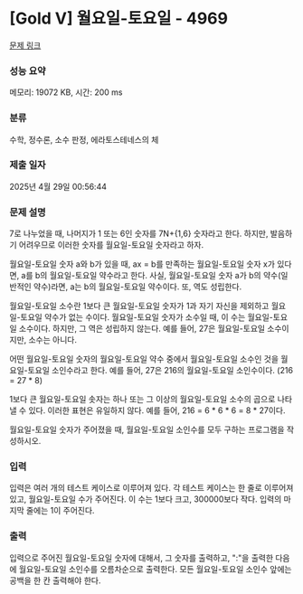 # [Gold V] 월요일-토요일 - 4969 

[문제 링크](https://www.acmicpc.net/problem/4969) 

### 성능 요약

메모리: 19072 KB, 시간: 200 ms

### 분류

수학, 정수론, 소수 판정, 에라토스테네스의 체

### 제출 일자

2025년 4월 29일 00:56:44

### 문제 설명

<p>
	7로 나누었을 때, 나머지가 1 또는 6인 숫자를 7N+{1,6} 숫자라고 한다. 하지만, 발음하기 어려우므로 이러한 숫자를 월요일-토요일 숫자라고 하자.</p>

<p>
	월요일-토요일 숫자 a와 b가 있을 때, ax = b를 만족하는 월요일-토요일 숫자 x가 있다면, a를 b의 월요일-토요일 약수라고 한다. 사실, 월요일-토요일 숫자 a가 b의 약수(일반적인 약수)라면, a는 b의 월요일-토요일 약수이다. 또, 역도 성립한다.</p>

<p>
	월요일-토요일 소수란 1보다 큰 월요일-토요일 숫자가 1과 자기 자신을 제외하고 월요일-토요일 약수가 없는 수이다. 월요일-토요일 숫자가 소수일 때, 이 수는 월요일-토요일 소수이다. 하지만, 그 역은 성립하지 않는다. 예를 들어, 27은 월요일-토요일 소수이지만, 소수는 아니다.</p>

<p>
	어떤 월요일-토요일 숫자의 월요일-토요일 약수 중에서 월요일-토요일 소수인 것을 월요일-토요일 소인수라고 한다. 예를 들어, 27은 216의 월요일-토요일 소인수이다. (216 = 27 * 8)</p>

<p>
	1보다 큰 월요일-토요일 솟자는 하나 또는 그 이상의 월요일-토요일 소수의 곱으로 나타낼 수 있다. 이러한 표현은 유일하지 않다. 예를 들어, 216 = 6 * 6 * 6 = 8 * 27이다.</p>

<p>
	월요일-토요일 숫자가 주어졌을 때, 월요일-토요일 소인수를 모두 구하는 프로그램을 작성하시오.</p>

### 입력 

 <p>
	입력은 여러 개의 테스트 케이스로 이루어져 있다. 각 테스트 케이스는 한 줄로 이루어져 있고, 월요일-토요일 수가 주어진다. 이 수는 1보다 크고, 300000보다 작다. 입력의 마지막 줄에는 1이 주어진다.</p>

### 출력 

 <p>
	입력으로 주어진 월요일-토요일 숫자에 대해서, 그 숫자를 출력하고, ":"을 출력한 다음에 월요일-토요일 소인수를 오름차순으로 출력한다. 모든 월요일-토요일 소인수 앞에는 공백을 한 칸 출력해야 한다.</p>

